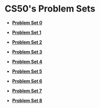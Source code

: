 # CS50's Problem Sets


- **[Problem Set 0](https://cs50.harvard.edu/python/2022/psets/0/)**

- **[Problem Set 1](https://cs50.harvard.edu/python/2022/psets/1/)**

- **[Problem Set 2](https://cs50.harvard.edu/python/2022/psets/2/)**

- **[Problem Set 3](https://cs50.harvard.edu/python/2022/psets/3/)**

- **[Problem Set 4](https://cs50.harvard.edu/python/2022/psets/4/)**

- **[Problem Set 5](https://cs50.harvard.edu/python/2022/psets/5/)**

- **[Problem Set 6](https://cs50.harvard.edu/python/2022/psets/6/)**

- **[Problem Set 7](https://cs50.harvard.edu/python/2022/psets/7/)**

- **[Problem Set 8](https://cs50.harvard.edu/python/2022/psets/8/)**
